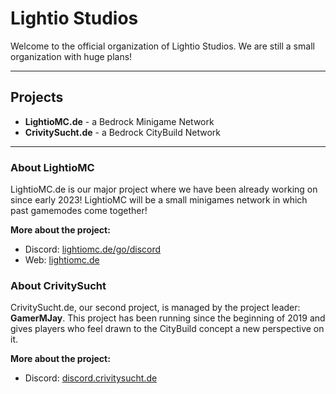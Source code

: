 # Lightio Studios

Welcome to the official organization of Lightio Studios. We are still a small organization with huge plans!

---

## Projects

- **LightioMC.de** - a Bedrock Minigame Network
- **CrivitySucht.de** - a Bedrock CityBuild Network

---

### About LightioMC

LightioMC.de is our major project where we have been already working on since early 2023! LightioMC will be a small minigames network in which past gamemodes come together!

**More about the project:**
- Discord: [lightiomc.de/go/discord](https://lightiomc.de/go/discord)
- Web: [lightiomc.de](https://lightiomc.de)

### About CrivitySucht

CrivitySucht.de, our second project, is managed by the project leader: **GamerMJay**. This project has been running since the beginning of 2019 and gives players who feel drawn to the CityBuild concept a new perspective on it.

**More about the project:**
- Discord: [discord.crivitysucht.de](https://discord.crivitysucht.de)
